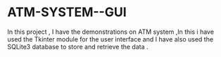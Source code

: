 # ATM-SYSTEM--GUI
 In this project , I have the demonstrations on ATM system ,In this i have used the Tkinter module for the user interface and I have  also used the SQLite3  database  to store and retrieve the data .
